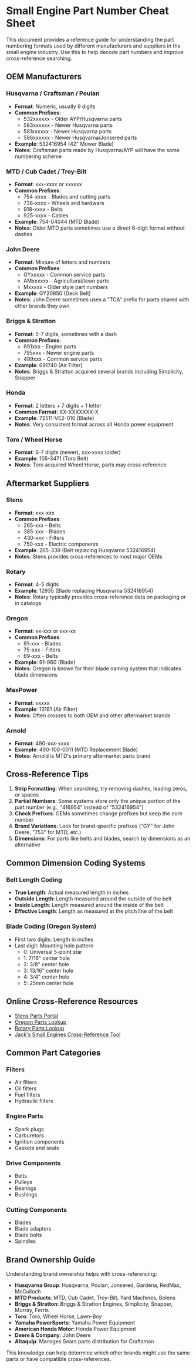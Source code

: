 # Small Engine Part Number Cheat Sheet

This document provides a reference guide for understanding the part numbering formats used by different manufacturers and suppliers in the small engine industry. Use this to help decode part numbers and improve cross-reference searching.

## OEM Manufacturers

### Husqvarna / Craftsman / Poulan
- **Format**: Numeric, usually 9 digits
- **Common Prefixes**: 
  - 532xxxxxx - Older AYP/Husqvarna parts
  - 583xxxxxx - Newer Husqvarna parts
  - 581xxxxxx - Newer Husqvarna parts
  - 586xxxxxx - Newer Husqvarna/Jonsered parts
- **Example**: 532416954 (42" Mower Blade)
- **Notes**: Craftsman parts made by Husqvarna/AYP will have the same numbering scheme

### MTD / Cub Cadet / Troy-Bilt
- **Format**: xxx-xxxx or xxxxxx
- **Common Prefixes**:
  - 754-xxxx - Blades and cutting parts
  - 738-xxxx - Wheels and hardware
  - 918-xxxx - Belts
  - 925-xxxx - Cables
- **Example**: 754-04044 (MTD Blade)
- **Notes**: Older MTD parts sometimes use a direct 6-digit format without dashes

### John Deere
- **Format**: Mixture of letters and numbers
- **Common Prefixes**:
  - GYxxxxx - Common service parts
  - AMxxxxxx - Agricultural/lawn parts
  - Mxxxxx - Older style part numbers
- **Example**: GY20850 (Deck Belt)
- **Notes**: John Deere sometimes uses a "TCA" prefix for parts shared with other brands they own

### Briggs & Stratton
- **Format**: 5-7 digits, sometimes with a dash
- **Common Prefixes**:
  - 691xxx - Engine parts
  - 795xxx - Newer engine parts
  - 499xxx - Common service parts
- **Example**: 691740 (Air Filter)
- **Notes**: Briggs & Stratton acquired several brands including Simplicity, Snapper

### Honda
- **Format**: 2 letters + 7 digits + 1 letter
- **Common Format**: XX-XXXXXXX-X
- **Example**: 72511-VE2-010 (Blade)
- **Notes**: Very consistent format across all Honda power equipment

### Toro / Wheel Horse
- **Format**: 6-7 digits (newer), xxx-xxxx (older)
- **Example**: 105-3471 (Toro Belt)
- **Notes**: Toro acquired Wheel Horse, parts may cross-reference

## Aftermarket Suppliers

### Stens
- **Format**: xxx-xxx
- **Common Prefixes**:
  - 265-xxx - Belts
  - 385-xxx - Blades
  - 430-xxx - Filters
  - 750-xxx - Electric components
- **Example**: 265-339 (Belt replacing Husqvarna 532416954)
- **Notes**: Stens provides cross-references to most major OEMs

### Rotary
- **Format**: 4-5 digits
- **Example**: 12935 (Blade replacing Husqvarna 532416954)
- **Notes**: Rotary typically provides cross-reference data on packaging or in catalogs

### Oregon
- **Format**: xx-xxx or xxx-xx
- **Common Prefixes**:
  - 91-xxx - Blades
  - 75-xxx - Filters
  - 69-xxx - Belts
- **Example**: 91-960 (Blade)
- **Notes**: Oregon is known for their blade naming system that indicates blade dimensions

### MaxPower
- **Format**: xxxxx
- **Example**: 13181 (Air Filter)
- **Notes**: Often crosses to both OEM and other aftermarket brands

### Arnold
- **Format**: 490-xxx-xxxx
- **Example**: 490-100-0011 (MTD Replacement Blade)
- **Notes**: Arnold is MTD's primary aftermarket parts brand

## Cross-Reference Tips

1. **Strip Formatting**: When searching, try removing dashes, leading zeros, or spaces
2. **Partial Numbers**: Some systems store only the unique portion of the part number (e.g., "416954" instead of "532416954")
3. **Check Prefixes**: OEMs sometimes change prefixes but keep the core number
4. **Brand Variations**: Look for brand-specific prefixes ("GY" for John Deere, "753" for MTD, etc.)
5. **Dimensions**: For parts like belts and blades, search by dimensions as an alternative

## Common Dimension Coding Systems

### Belt Length Coding
- **True Length**: Actual measured length in inches
- **Outside Length**: Length measured around the outside of the belt
- **Inside Length**: Length measured around the inside of the belt
- **Effective Length**: Length as measured at the pitch line of the belt

### Blade Coding (Oregon System)
- First two digits: Length in inches
- Last digit: Mounting hole pattern
  - 0: Universal 5-point star
  - 1: 7/16" center hole
  - 2: 3/8" center hole
  - 3: 13/16" center hole
  - 4: 3/4" center hole
  - 5: 25mm center hole

## Online Cross-Reference Resources

- [Stens Parts Portal](https://www.stens.com)
- [Oregon Parts Lookup](https://www.oregonproducts.com)
- [Rotary Parts Lookup](https://www.rotarycorp.com)
- [Jack's Small Engines Cross-Reference Tool](https://www.jackssmallengines.com/cross-reference)

## Common Part Categories

### Filters
- Air filters
- Oil filters
- Fuel filters
- Hydraulic filters

### Engine Parts
- Spark plugs
- Carburetors
- Ignition components
- Gaskets and seals

### Drive Components
- Belts
- Pulleys
- Bearings
- Bushings

### Cutting Components
- Blades
- Blade adapters
- Blade bolts
- Spindles

## Brand Ownership Guide

Understanding brand ownership helps with cross-referencing:

- **Husqvarna Group**: Husqvarna, Poulan, Jonsered, Gardena, RedMax, McCulloch
- **MTD Products**: MTD, Cub Cadet, Troy-Bilt, Yard Machines, Bolens
- **Briggs & Stratton**: Briggs & Stratton Engines, Simplicity, Snapper, Murray, Ferris
- **Toro**: Toro, Wheel Horse, Lawn-Boy
- **Yamaha PowerSports**: Yamaha Power Equipment
- **American Honda Motor**: Honda Power Equipment
- **Deere & Company**: John Deere
- **Altaquip**: Manages Sears parts distribution for Craftsman

This knowledge can help determine which other brands might use the same parts or have compatible cross-references.

